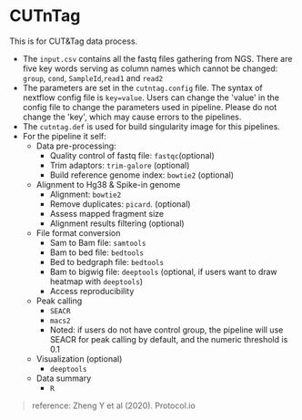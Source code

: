 # CUTnTag
This is for CUT&Tag data process.
* The `input.csv` contains all the fastq files gathering from NGS. There are five key words serving as column names which cannot be changed: `group`, `cond`, `SampleId`,`read1` and `read2`
* The parameters are set in the `cutntag.config` file. The syntax of nextflow config file is `key=value`. Users can change the 'value' in the config file to change the parameters used in pipeline. Please do not change the 'key', which may cause errors to the pipelines.
* The `cutntag.def` is used for build singularity image for this pipelines.
* For the pipeline it self:
  - Data pre-processing:
    - Quality control of fastq file: `fastqc`(optional)
    - Trim adaptors: `trim-galore` (optional)
    - Build reference genome index: `bowtie2` (optional)
  - Alignment to Hg38 & Spike-in genome
    - Alignment: `bowtie2`
    - Remove duplicates: `picard`. (optional)
    - Assess mapped fragment size
    - Alignment results filtering (optional)
  - File format conversion
    - Sam to Bam file: `samtools`
    - Bam to bed file: `bedtools`
    - Bed to bedgraph file: `bedtools`
    - Bam to bigwig file: `deeptools` (optional, if users want to draw heatmap with `deeptools`)
    - Access reproducibility
  - Peak calling
    - `SEACR`
    - `macs2`
    - Noted: if users do not have control group, the pipeline will use SEACR for peak calling by default, and the numeric threshold is 0.1
  - Visualization (optional)
    - `deeptools`
  - Data summary
    - `R`

> reference: Zheng Y et al (2020). Protocol.io
